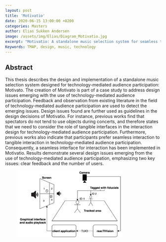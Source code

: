 ```yaml
---
layout: post
title: 'Motivatio'
date: 2020-06-15 13:00:00 +0200
categories: Masters
author: Elias Sukken Andersen
image: /assets/img/Elias/Diagram_Motivatio.jpg
excerpt: "Motivatio: A standalone music selection system for seamless technology-mediated audience participation."
Keywords: TMAP, design, music, technology
---
```


## Abstract

This thesis describes the design and implementation of a standalone music selection system designed for technology-mediated audience participation: Motivato. 
The creation of Motivato is part of a case study to address design issues emerging with the use of technology-mediated audience participation. 
Feedback and observation from existing literature in the field of technology-mediated audience participation are used to detect the emerging issues. 
Design issues found are further used as guidelines in the design decisions of Motivatio. 
For instance, previous works find that spectators do not tend to use objects during concerts, and therefore states that we need to consider the role of tangible interfaces in the interaction design for technology-mediated audience participation. 
Furthermore, previous works also indicate that participants prefer seamless interaction to tangible interaction in technology-mediated audience participation. 
Consequently, a seamless interface for interaction has been implemented in Motivatio. Results demonstrate several design issues emerging from the use of technology-mediated audience participation, emphasizing two key issues: clear feedback and the number of users.


<figure>
<img src="/assets/img/Elias/Diagram_Motivatio.jpg" width = "80%" align="center" />
</figure>
